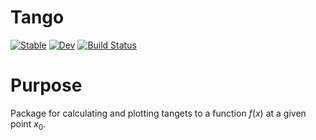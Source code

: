 # Tango

[![Stable](https://img.shields.io/badge/docs-stable-blue.svg)](https://Tobyvg.github.io/Tango.jl/stable/)
[![Dev](https://img.shields.io/badge/docs-dev-blue.svg)](https://Tobyvg.github.io/Tango.jl/dev/)
[![Build Status](https://github.com/Tobyvg/Tango.jl/actions/workflows/CI.yml/badge.svg?branch=main)](https://github.com/Tobyvg/Tango.jl/actions/workflows/CI.yml?query=branch%3Amain)


# Purpose

Package for calculating and plotting tangets to a function $f(x)$ at a given point $x_0$.